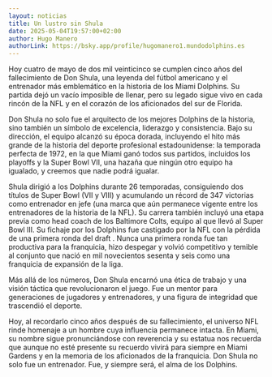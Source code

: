 ```yaml
---
layout: noticias
title: Un lustro sin Shula
date: 2025-05-04T19:57:00+02:00
author: Hugo Manero
authorLink: https://bsky.app/profile/hugomanero1.mundodolphins.es
---
```

Hoy cuatro de mayo de dos mil veinticinco se cumplen cinco años del fallecimiento de Don Shula, una leyenda del fútbol americano y el entrenador más emblemático en la historia de los Miami Dolphins. Su partida dejó un vacío imposible de llenar, pero su legado sigue vivo en cada rincón de la NFL y en el corazón de los aficionados del sur de Florida.

Don Shula no solo fue el arquitecto de los mejores Dolphins de la historia,  sino también un símbolo de excelencia, liderazgo y consistencia. Bajo su dirección, el equipo alcanzó su época dorada, incluyendo el hito más grande de la historia del deporte profesional estadounidense: la temporada perfecta de 1972, en la que Miami ganó todos sus partidos, incluidos los playoffs y la Super Bowl VII, una hazaña que ningún otro equipo ha igualado, y creemos que nadie podrá igualar.

Shula dirigió a los Dolphins durante 26 temporadas, consiguiendo dos títulos de Super Bowl (VII y VIII) y acumulando un récord de 347 victorias como entrenador en jefe (una marca  que aún permanece vigente entre los entrenadores de la historia de la NFL). Su carrera también incluyó una etapa previa como head coach de los Baltimore Colts, equipo al que llevó al Super Bowl III. Su fichaje por los Dolphins fue castigado por la NFL con la pérdida de una primera ronda del draft . Nunca una primera ronda fue tan productiva para la franquicia, hizo despegar y volvió competitivo y temible al conjunto que nació en mil novecientos sesenta y seis como una franquicia de expansión de la liga.

Más allá de los números, Don Shula encarnó una ética de trabajo y una visión táctica que revolucionaron el juego. Fue un mentor para generaciones de jugadores y entrenadores, y una figura de integridad que trascendió el deporte.

Hoy, al recordarlo cinco años después de su fallecimiento, el universo NFL rinde homenaje a un hombre cuya influencia permanece intacta. En Miami, su nombre sigue pronunciándose con reverencia y su estatua nos recuerda que aunque no esté presente su recuerdo vivirá para siempre en Miami Gardens y en la memoria de los aficionados de la franquicia. Don Shula no solo fue un entrenador. Fue, y siempre será, el alma de los Dolphins.
